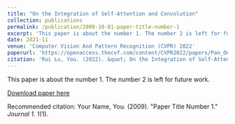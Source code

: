 ```yaml
---
title: "On the Integration of Self-Attention and Convolution"
collection: publications
permalink: /publication/2009-10-01-paper-title-number-1
excerpt: 'This paper is about the number 1. The number 2 is left for future work.'
date: 2021-11
venue: 'Computer Vision And Pattern Recognition (CVPR) 2022'
paperurl: 'https://openaccess.thecvf.com/content/CVPR2022/papers/Pan_On_the_Integration_of_Self-Attention_and_Convolution_CVPR_2022_paper.pdf'
citation: 'Rui Lu, You. (2022). &quot; On the Integration of Self-Attention and Convolution. &quot; <i>CVPR 2022 1</i>. 1(1).'
---
```

This paper is about the number 1. The number 2 is left for future work.

[Download paper here](https://openaccess.thecvf.com/content/CVPR2022/papers/Pan_On_the_Integration_of_Self-Attention_and_Convolution_CVPR_2022_paper.pdf)

Recommended citation: Your Name, You. (2009). "Paper Title Number 1." <i>Journal 1</i>. 1(1).
